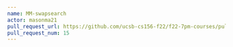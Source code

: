 ```yaml
---
name: MM-swapsearch
actor: masonma21
pull_request_url: https://github.com/ucsb-cs156-f22/f22-7pm-courses/pull/15
pull_request_num: 15
---
```

